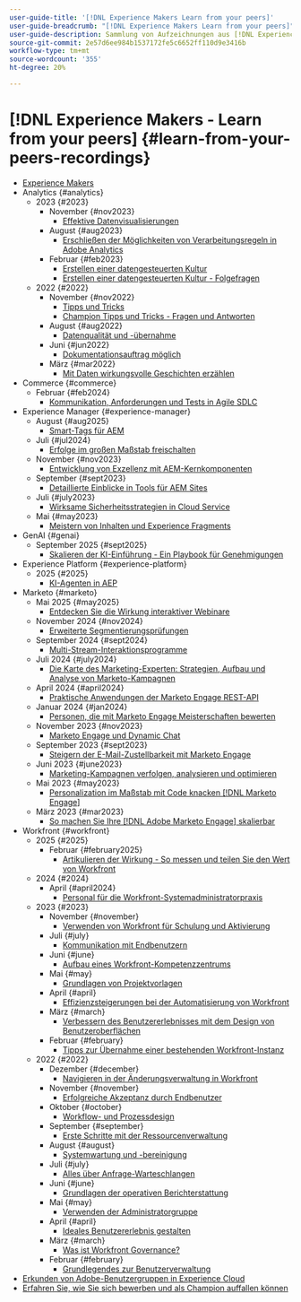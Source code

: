 ```yaml
---
user-guide-title: '[!DNL Experience Makers Learn from your peers]'
user-guide-breadcrumb: "[!DNL Experience Makers Learn from your peers]"
user-guide-description: Sammlung von Aufzeichnungen aus [!DNL Experience Makers Learn from your peers]
source-git-commit: 2e57d6ee984b1537172fe5c6652ff110d9e3416b
workflow-type: tm+mt
source-wordcount: '355'
ht-degree: 20%

---
```



# [!DNL Experience Makers - Learn from your peers] {#learn-from-your-peers-recordings}

+ [Experience Makers](overview.md)
+ Analytics {#analytics}
   + 2023 {#2023}
      + November {#nov2023}
         + [Effektive Datenvisualisierungen](analytics/nov2023/impactful-data-visualizations.md)
      + August {#aug2023}
         + [Erschließen der Möglichkeiten von Verarbeitungsregeln in Adobe Analytics](analytics/aug2023/processing-rules.md)
      + Februar {#feb2023}
         + [Erstellen einer datengesteuerten Kultur](analytics/feb2023/data-driven-culture.md)
         + [Erstellen einer datengesteuerten Kultur - Folgefragen](analytics/feb2023/data-driven-culture-q-and-a.md)
   + 2022 {#2022}
      + November {#nov2022}
         + [Tipps und Tricks](analytics/nov2022/tips-and-tricks.md)
         + [Champion Tipps und Tricks - Fragen und Antworten](analytics/nov2022/tips-and-tricks-q-and-a.md)
      + August {#aug2022}
         + [Datenqualität und -übernahme](analytics/aug2022/data-quality.md)
      + Juni {#jun2022}
         + [Dokumentationsauftrag möglich](analytics/june2022/mission-possible.md)
      + März {#mar2022}
         + [Mit Daten wirkungsvolle Geschichten erzählen](analytics/mar2022/stories-with-data.md)
+ Commerce {#commerce}
   + Februar {#feb2024}
      + [Kommunikation, Anforderungen und Tests in Agile SDLC](commerce/2024/agile-sdlc.md)
+ Experience Manager {#experience-manager}
   + August {#aug2025}
      + [Smart-Tags für AEM](experience-manager/aug2025/smart-tags.md)
   + Juli {#jul2024}
      + [Erfolge im großen Maßstab freischalten](experience-manager/july2024/global-digital-presence.md)
   + November {#nov2023}
      + [Entwicklung von Exzellenz mit AEM-Kernkomponenten](experience-manager/nov2023/core-components.md)
   + September {#sept2023}
      + [Detaillierte Einblicke in Tools für AEM Sites](experience-manager/sept2023/aem-sites-tools.md)
   + Juli {#july2023}
      + [Wirksame Sicherheitsstrategien in Cloud Service](experience-manager/july2023/effective-security-strategies-in-cloud-service.md)
   + Mai {#may2023}
      + [Meistern von Inhalten und Experience Fragments](experience-manager/may2023/mastering-content-and-experience-fragments.md)
+ GenAI {#genai}
   + September 2025 {#sept2025}
      + [Skalieren der KI-Einführung - Ein Playbook für Genehmigungen](genai/sept2025/scale-ai-adoption-a-playbook-for-approvals.md)
+ Experience Platform {#experience-platform}
   + 2025 {#2025}
      + [KI-Agenten in AEP](platform/ai-agents.md)
+ Marketo {#marketo}
   + Mai 2025 {#may2025}
      + [Entdecken Sie die Wirkung interaktiver Webinare](marketo/may2025/interactive-webinars.md)
   + November 2024 {#nov2024}
      + [Erweiterte Segmentierungsprüfungen](marketo/nov2024/advanced-segmentation.md)
   + September 2024 {#sept2024}
      + [Multi-Stream-Interaktionsprogramme](marketo/sept2024/multi-stream-engagement-programs.md)
   + Juli 2024 {#july2024}
      + [Die Karte des Marketing-Experten: Strategien, Aufbau und Analyse von Marketo-Kampagnen](marketo/july2024/marketers-map-marketo-campaigns.md)
   + April 2024 {#april2024}
      + [Praktische Anwendungen der Marketo Engage REST-API](marketo/april2024/practical-applications-of-marketo-engage-rest-api.md)
   + Januar 2024 {#jan2024}
      + [Personen, die mit Marketo Engage Meisterschaften bewerten](marketo/jan2024/person-scoring-mastery.md)
   + November 2023 {#nov2023}
      + [Marketo Engage und Dynamic Chat](marketo/nov2023/dynamic-chat.md)
   + September 2023 {#sept2023}
      + [Steigern der E-Mail-Zustellbarkeit mit Marketo Engage](marketo/sept2023/email-deliverability.md)
   + Juni 2023 {#june2023}
      + [Marketing-Kampagnen verfolgen, analysieren und optimieren](marketo/june2023/marketing-campaigns.md)
   + Mai 2023 {#may2023}
      + [Personalization im Maßstab mit Code knacken [!DNL Marketo Engage]](marketo/may2023/personalization-at-scale.md)
   + März 2023 {#mar2023}
      + [So machen Sie Ihre  [!DNL Adobe Marketo Engage]  skalierbar](marketo/mar2023/templates-tokens-teamwork.md)
+ Workfront {#workfront}
   + 2025 {#2025}
      + Februar {#february2025}
         + [Artikulieren der Wirkung - So messen und teilen Sie den Wert von Workfront](workfront/2025/how-to-measure-and-share-workfront-value.md)
   + 2024 {#2024}
      + April {#april2024}
         + [Personal für die Workfront-Systemadministratorpraxis](workfront/2024/04/staffing-your-workfront-system-admin-practice.md)
   + 2023 {#2023}
      + November {#november}
         + [Verwenden von Workfront für Schulung und Aktivierung](workfront/2023/11/using-workfront-for-training-and-enablement.md)
      + Juli {#july}
         + [Kommunikation mit Endbenutzern](workfront/2023/07/communicating-with-end-users.md)
      + Juni {#june}
         + [Aufbau eines Workfront-Kompetenzzentrums](workfront/2023/06/establishing-a-workfront-center-of-excellence.md)
      + Mai {#may}
         + [Grundlagen von Projektvorlagen](workfront/2023/05/foundations-of-project-templates.md)
      + April {#april}
         + [Effizienzsteigerungen bei der Automatisierung von Workfront](workfront/2023/04/finding-efficiencies-in-workfront-automation.md)
      + März {#march}
         + [Verbessern des Benutzererlebnisses mit dem Design von Benutzeroberflächen](workfront/2023/03/improving-user-experience-with-interface-design.md)
      + Februar {#february}
         + [Tipps zur Übernahme einer bestehenden Workfront-Instanz](workfront/2023/02/tips-for-taking-over-an-existing-workfront-instance.md)
   + 2022 {#2022}
      + Dezember {#december}
         + [Navigieren in der Änderungsverwaltung in Workfront](workfront/2022/12/navigating-change-management.md)
      + November {#november}
         + [Erfolgreiche Akzeptanz durch Endbenutzer](workfront/2022/11/successful-end-user-adoption.md)
      + Oktober {#october}
         + [Workflow- und Prozessdesign](workfront/2022/10/workflow-and-process-design.md)
      + September {#september}
         + [Erste Schritte mit der Ressourcenverwaltung](workfront/2022/09/getting-started-with-resource-management.md)
      + August {#august}
         + [Systemwartung und -bereinigung](workfront/2022/08/system-maintenance-and-cleanup.md)
      + Juli {#july}
         + [Alles über Anfrage-Warteschlangen](workfront/2022/07/all-about-request-queues.md)
      + Juni {#june}
         + [Grundlagen der operativen Berichterstattung](workfront/2022/06/foundations-of-operational-reporting.md)
      + Mai {#may}
         + [Verwenden der Administratorgruppe](workfront/2022/05/leveraging-the-group-admin.md)
      + April {#april}
         + [Ideales Benutzererlebnis gestalten](workfront/2022/04/designing-an-ideal-user-experience.md)
      + März {#march}
         + [Was ist Workfront Governance?](workfront/2022/03/what-is-workfront-governance.md)
      + Februar {#february}
         + [Grundlegendes zur Benutzerverwaltung](workfront/2022/02/understanding-user-management.md)
+ [Erkunden von Adobe-Benutzergruppen in Experience Cloud](./adobe-user-groups.md)
+ [Erfahren Sie, wie Sie sich bewerben und als Champion auffallen können](./adobe-champion-application.md)
